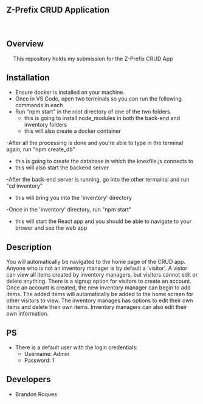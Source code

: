 ## Z-Prefix CRUD Application

<br/>


## Overview
&emsp; This repository holds my submission for the Z-Prefix CRUD App

## Installation
- Ensure docker is installed on your machine. 
- Once in VS Code, open two terminals so you can run the following commands in each
- Run "npm start" in the root directory of one of the two folders. 
  - this is going to install node_modules in both the back-end and inventory folders
  - this will also create a docker container

-After all the processing is done and you're able to type in the terminal again, run "npm create_db"
  - this is going to create the database in which the knexfile.js connects to
  - this will also start the backend server

-After the back-end server is running, go into the other termainal and run "cd inventory"
  - this will bring you into the 'inventory' directory
  
-Once in the 'inventory' directory, run "npm start"
  - this will start the React app and you should be able to navigate to your brower and see the web app
        

## Description
You will automatically be navigated to the home page of the CRUD app. Anyone who is not an inventory manager is by default a 'visitor'. A vistor can view all items created by inventory managers, but visitors cannot edit or delete anything. There is a signup option for visitors to create an account. Once an account is created, the new inventory manager can begin to add items. The added items will automatically be added to the home screen for other visitors to view. The inventory manages has options to edit their own items and delete their own items. Inventory managers can also edit their own information. 


## PS
- There is a default user with the login credentials:
  - Username: Admin
  - Password: 1

## Developers
- Brandon Roques
        

<br/>